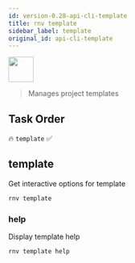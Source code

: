 ```yaml
---
id: version-0.28-api-cli-template
title: rnv template
sidebar_label: template
original_id: api-cli-template
---
```


<img src="https://renative.org/img/ic_cli.png" width=50 height=50 />

> Manages project templates

## Task Order

🔥 `template` ✅

## template

Get interactive options for template

```bash
rnv template
```

### help

Display template help

```bash
rnv template help
```
